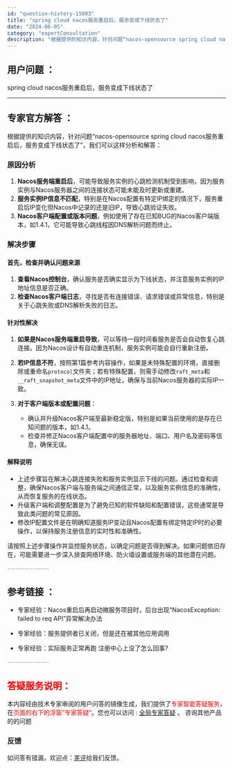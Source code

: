 ```yaml
---
id: "question-history-15003"
title: "spring cloud nacos服务重启后，服务变成下线状态了"
date: "2024-06-05"
category: "expertConsultation"
description: "根据提供的知识内容，针对问题“nacos-opensource spring cloud nacos服务重启后，服务变成下线状态了”，我们可以这样分析和解答：### 原因分析1. **Nacos服务端重启后**，可能导致服务实例的心跳检测机制受到影响，因为服务实例与Nacos服务器之间的连接状态可能"
---
```


## 用户问题 ： 
 spring cloud nacos服务重启后，服务变成下线状态了  

---------------
## 专家官方解答 ：

根据提供的知识内容，针对问题“nacos-opensource spring cloud nacos服务重启后，服务变成下线状态了”，我们可以这样分析和解答：

### 原因分析
1. **Nacos服务端重启后**，可能导致服务实例的心跳检测机制受到影响，因为服务实例与Nacos服务器之间的连接状态可能未能及时更新或重建。
2. **服务实例IP信息不匹配**，特别是在Nacos配置有特定IP绑定的情况下，服务重启后IP变化但Nacos中记录的还是旧IP，导致心跳验证失败。
3. **Nacos客户端配置或版本问题**，例如使用了存在已知BUG的Nacos客户端版本，如1.4.1，它可能导致心跳线程因DNS解析问题而终止。

### 解决步骤
#### 首先，检查并确认问题来源
1. **查看Nacos控制台**，确认服务是否确实显示为下线状态，并注意服务实例的IP地址信息是否正确。
2. **检查Nacos客户端日志**，寻找是否有连接错误、请求错误或异常信息，特别是关于心跳失败或DNS解析失败的日志。

#### 针对性解决
1. **如果是Nacos服务端重启导致**，可以等待一段时间看服务是否会自动恢复心跳连接。因为Nacos设计有自动重连机制，服务实例可能会自行重新注册。
   
2. **若IP信息不符**，按照第1篇参考内容操作，如果是未特殊配置的环境，直接删除或重命名`protocol`文件夹；若有特殊配置，则需手动修改`raft_meta`和`__raft_snapshot_meta`文件中的IP地址，确保与当前Nacos服务器的实际IP一致。

3. **对于客户端版本或配置问题**：
   - 确认并升级Nacos客户端至最新稳定版，特别是如果当前使用的是存在已知问题的版本，如1.4.1。
   - 检查并修正Nacos客户端配置中的服务器地址、端口、用户名及密码等信息，确保无误。

#### 解释说明
- 上述步骤旨在解决心跳连接失败和服务实例显示下线的问题。通过检查和调整，确保Nacos客户端与服务端之间通信正常，以及服务实例信息的准确性，从而恢复服务的在线状态。
- 升级客户端和调整配置是为了避免已知的软件缺陷和配置错误，这些通常是导致此类问题的常见原因。
- 修改IP配置文件是在明确知道服务IP变动且Nacos配置有绑定特定IP时的必要操作，以保持服务注册信息的实时性和准确性。

请按照上述步骤操作并监控服务状态，以确定问题是否得到解决。如果问题依旧存在，可能需要进一步深入排查网络环境、防火墙设置或服务端的其他潜在问题。


<font color="#949494">---------------</font> 


## 参考链接 ：

* 专家经验：Nacos重启后再启动微服务项目时，后台出现“NacosException: failed to req API”异常解决办法 
 
 * 专家经验：服务提供者已关闭，但是还在被其他应用调用 
 
 * 专家经验：实际服务正常再跑 注册中心上没了怎么回事? 


 <font color="#949494">---------------</font> 
 


## <font color="#FF0000">答疑服务说明：</font> 

本内容经由技术专家审阅的用户问答的镜像生成，我们提供了<font color="#FF0000">专家智能答疑服务</font>，在<font color="#FF0000">页面的右下的浮窗”专家答疑“</font>。您也可以访问 : [全局专家答疑](https://answer.opensource.alibaba.com/docs/intro) 。 咨询其他产品的的问题

### 反馈
如问答有错漏，欢迎点：[差评](https://ai.nacos.io/user/feedbackByEnhancerGradePOJOID?enhancerGradePOJOId=15056)给我们反馈。
